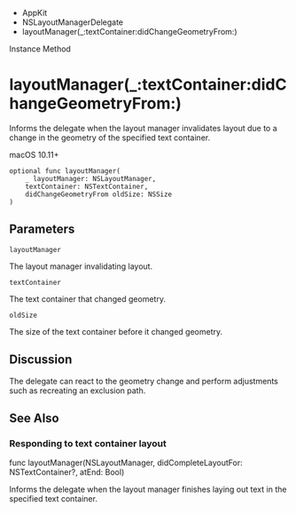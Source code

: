 

- AppKit
- NSLayoutManagerDelegate
-  layoutManager(\_:textContainer:didChangeGeometryFrom:) 

Instance Method

# layoutManager(\_:textContainer:didChangeGeometryFrom:)

Informs the delegate when the layout manager invalidates layout due to a change in the geometry of the specified text container.

macOS 10.11+

``` source
optional func layoutManager(
    _ layoutManager: NSLayoutManager,
    textContainer: NSTextContainer,
    didChangeGeometryFrom oldSize: NSSize
)
```

## Parameters 

`layoutManager`  

The layout manager invalidating layout.

`textContainer`  

The text container that changed geometry.

`oldSize`  

The size of the text container before it changed geometry.

## Discussion

The delegate can react to the geometry change and perform adjustments such as recreating an exclusion path.

## See Also

### Responding to text container layout

func layoutManager(NSLayoutManager, didCompleteLayoutFor: NSTextContainer?, atEnd: Bool)

Informs the delegate when the layout manager finishes laying out text in the specified text container.

